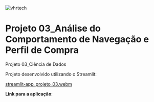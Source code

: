 
![vhrtech](https://github.com/user-attachments/assets/2bde85a2-3a4a-49fd-939e-30bfed5f28fe)

# Projeto 03_Análise do Comportamento de Navegação e Perfil de Compra
Projeto 03_Ciência de Dados

Projeto desenvolvido utilizando o Streamlit:

 [streamlit-app_projeto_03.webm](https://github.com/user-attachments/assets/9764e8e9-ed17-46a9-ac3b-bc65bee1963a)

**Link para a aplicação**:

